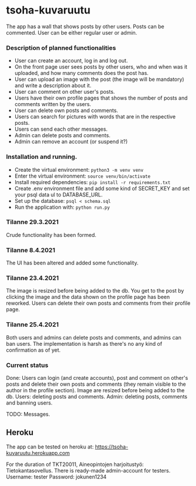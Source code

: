 # tsoha-kuvaruutu
The app has a wall that shows posts by other users. 
Posts can be commented. 
User can be either regular user or admin. 

### Description of planned functionalities
* User can create an account, log in and log out. 
* On the front page user sees posts by other users, who and when was it uploaded, and how many comments does the post has.
* User can upload an image with the post (the image will be mandatory) and write a description about it.
* User can comment on other user's posts.
* Users have their own profile pages that shows the number of posts and comments written by the users.
* User can delete own posts and comments.
* Users can search for pictures with words that are in the respective posts.
* Users can send each other messages. 
* Admin can delete posts and comments.
* Admin can remove an account (or suspend it?)

### Installation and running. 
- Create the virtual environment:
`python3 -m venv venv`
- Enter the virtual environment:
`source venv/bin/activate`
- Install required dependencies:
`pip install -r requirements.txt`
- Create .env environment file and add some kind of SECRET_KEY and set your psql data ul to DATABASE_URL.
- Set up the database:
`psql < schema.sql`
- Run the application with:
`python run.py`


### Tilanne 29.3.2021

Crude functionality has been formed.

### Tilanne 8.4.2021

The UI has been altered and added some functionality. 

### Tilanne 23.4.2021

The image is resized before being added to the db. You get to the post by clicking the image and the data shown on the profile page has been reworked. Users can delete their own posts and comments from their profile page. 

### Tilanne 25.4.2021

Both users and admins can delete posts and comments, and admins can ban users. The implementation is harsh as there's no any kind of confirmation as of yet. 

### Current status
Done: 
Users can login (and create accounts), post and comment on other's posts and delete their own posts and comments (they remain visible to the author in the profile section). 
Image are resized before being added to the db. 
Users: deleting posts and comments.
Admin: deleting posts, comments and banning users. 

TODO: 
Messages. 

## Heroku
The app can be tested on heroku at:
https://tsoha-kuvaruutu.herokuapp.com

For the duration of TKT20011, Aineopintojen harjoitustyö: Tietokantasovellus. There is ready-made admin-account for testers.
Username: tester
Password: jokunen1234